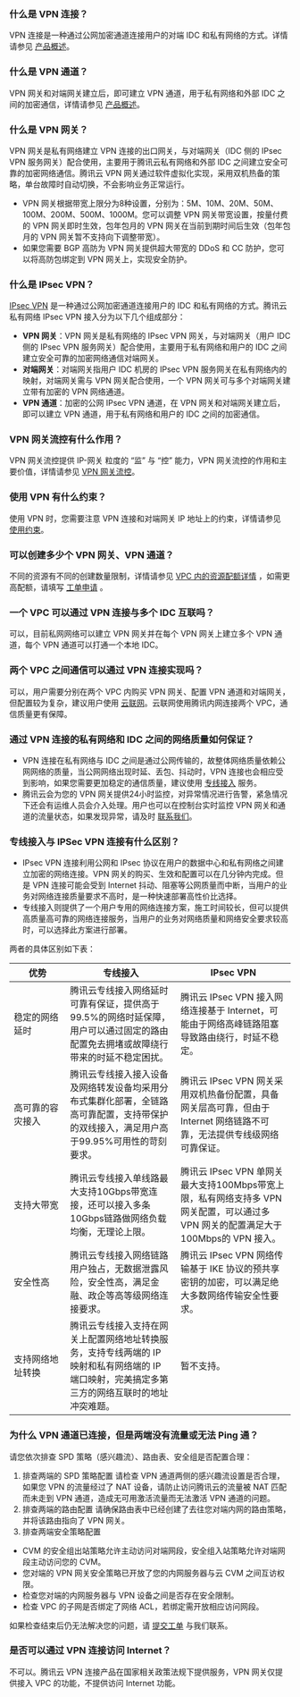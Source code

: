### 什么是 VPN 连接？
VPN 连接是一种通过公网加密通道连接用户的对端 IDC 和私有网络的方式。详情请参见  [产品概述](https://cloud.tencent.com/document/product/554/18980)。

### 什么是 VPN 通道？
VPN 网关和对端网关建立后，即可建立 VPN 通道，用于私有网络和外部 IDC 之间的加密通信，详情请参见 [产品概述](https://cloud.tencent.com/document/product/554/18980)。

### 什么是 VPN 网关？
VPN 网关是私有网络建立 VPN 连接的出口网关，与对端网关（IDC 侧的 IPsec VPN 服务网关）配合使用，主要用于腾讯云私有网络和外部 IDC 之间建立安全可靠的加密网络通信。腾讯云 VPN 网关通过软件虚拟化实现，采用双机热备的策略，单台故障时自动切换，不会影响业务正常运行。
- VPN 网关根据带宽上限分为8种设置，分别为：5M、10M、20M、50M、100M、200M、500M、1000M。您可以调整 VPN 网关带宽设置，按量付费的 VPN 网关即时生效，包年包月的 VPN 网关在当前到期时间后生效（包年包月的 VPN 网关暂不支持向下调整带宽）。
- 如果您需要 BGP 高防为 VPN 网关提供超大带宽的 DDoS 和 CC 防护，您可以将高防包绑定到 VPN 网关上，实现安全防护。

### 什么是 IPsec VPN？
 [IPsec VPN](https://cloud.tencent.com/document/product/554/19276) 是一种通过公网加密通道连接用户的 IDC 和私有网络的方式。腾讯云私有网络 IPsec VPN 接入分为以下几个组成部分：
- **VPN 网关**：VPN 网关是私有网络的 IPsec VPN 网关，与对端网关（用户 IDC 侧的 IPsec VPN 服务网关）配合使用，主要用于私有网络和用户的 IDC 之间建立安全可靠的加密网络通信对端网关。
- **对端网关**：对端网关指用户 IDC 机房的 IPsec VPN 服务网关在私有网络内的映射，对端网关需与 VPN 网关配合使用，一个 VPN 网关可与多个对端网关建立带有加密的 VPN 网络通道。
- **VPN 通道**：加密的公网 IPsec VPN 通道，在 VPN 网关和对端网关建立后，即可以建立 VPN 通道，用于私有网络和用户的 IDC 之间的加密通信。

### VPN 网关流控有什么作用？
VPN 网关流控提供 IP-网关 粒度的 “监” 与 “控” 能力，VPN 网关流控的作用和主要价值，详情请参见 [VPN 网关流控](https://cloud.tencent.com/document/product/554/19275)。

### 使用 VPN 有什么约束？
 使用 VPN 时，您需要注意 VPN 连接和对端网关 IP 地址上的约束，详情请参见 [使用约束](https://cloud.tencent.com/document/product/554/18982)。

### 可以创建多少个 VPN 网关、VPN 通道？
不同的资源有不同的创建数量限制，详情请参见 [VPC 内的资源配额详情](https://cloud.tencent.com/document/product/215/20093) ，如需更高配额，请填写 [工单申请](https://console.cloud.tencent.com/workorder/category/create?level1_id=6&level2_id=168&level1_name=%E8%AE%A1%E7%AE%97%E4%B8%8E%E7%BD%91%E7%BB%9C&level2_name=%E7%A7%81%E6%9C%89%E7%BD%91%E7%BB%9C%20VPC) 。

### 一个 VPC 可以通过 VPN 连接与多个 IDC 互联吗？
可以，目前私网网络可以建立 VPN 网关并在每个 VPN 网关上建立多个 VPN 通道，每个 VPN 通道可以打通一个本地 IDC。

### 两个 VPC 之间通信可以通过 VPN 连接实现吗？
可以，用户需要分别在两个 VPC 内购买 VPN 网关、配置 VPN 通道和对端网关，但配置较为复杂，建议用户使用 [云联网](https://cloud.tencent.com/product/ccn)。云联网使用腾讯内网连接两个 VPC，通信质量更有保障。

### 通过 VPN 连接的私有网络和 IDC 之间的网络质量如何保证？
- VPN 连接在私有网络与 IDC 之间是通过公网传输的，故整体网络质量依赖公网网络的质量，当公网网络出现时延、丢包、抖动时，VPN 连接也会相应受到影响，如果您需要更加稳定的通信质量，建议使用 [专线接入](https://cloud.tencent.com/doc/product/215/4976) 服务。
- 腾讯云会为您的 VPN 网关提供24小时监控，对异常情况进行告警，紧急情况下还会有运维人员会介入处理。用户也可以在控制台实时监控 VPN 网关和通道的流量状态，如果发现异常，请及时 [联系我们](https://cloud.tencent.com/about/connect)。

### 专线接入与 IPSec VPN 连接有什么区别？
- IPsec VPN 连接利用公网和 IPsec 协议在用户的数据中心和私有网络之间建立加密的网络连接。VPN 网关的购买、生效和配置可以在几分钟内完成。但是 VPN 连接可能会受到 Internet 抖动、阻塞等公网质量而中断，当用户的业务对网络连接质量要求不高时，是一种快速部署高性价比选择。
- 专线接入则提供了一个用户专用的网络连接方案，施工时间较长，但可以提供高质量高可靠的网络连接服务，当用户的业务对网络质量和网络安全要求较高时，可以选择此方案进行部署。

两者的具体区别如下表：
<table>
<thead>
<tr>
<th width="20%">优势</th>
<th>专线接入</th>
<th>IPsec VPN</th>
</tr>
</thead>
<tbody><tr>
<td>稳定的网络延时</td>
<td>腾讯云专线接入网络延时可靠有保证，提供高于99.5%的网络时延保障，用户可以通过固定的路由配置免去拥堵或故障绕行带来的时延不稳定困扰。</td>
<td>腾讯云 IPsec VPN 接入网络连接基于 Internet，可能由于网络高峰链路阻塞导致路由绕行，时延不稳定。</td>
</tr>
<tr>
<td>高可靠的容灾接入</td>
<td>腾讯云专线接入接入设备及网络转发设备均采用分布式集群化部署，全链路高可靠配置，支持带保护的双线接入，满足用户高于99.95%可用性的苛刻要求。</td>
<td>腾讯云 IPsec VPN 网关采用双机热备份配置，具备网关层高可靠，但由于 Internet 网络链路不可靠，无法提供专线级网络可靠保证。</td>
</tr>
<tr>
<td>支持大带宽</td>
<td>腾讯云专线接入单线路最大支持10Gbps带宽连接，还可以接入多条10Gbps链路做网络负载均衡，无理论上限。</td>
<td>腾讯云 IPsec VPN 单网关最大支持100Mbps带宽上限，私有网络支持多 VPN 网关配置，可以通过多 VPN 网关的配置满足大于100Mbps的 VPN 接入。</td>
</tr>
<tr>
<td>安全性高</td>
<td>腾讯云专线接入网络链路用户独占，无数据泄露风险，安全性高，满足金融、政企等高等级网络连接要求。</td>
<td>腾讯云 IPsec VPN 网络传输基于 IKE 协议的预共享密钥的加密，可以满足绝大多数网络传输安全性要求。</td>
</tr>
<tr>
<td>支持网络地址转换</td>
<td>腾讯云专线接入支持在网关上配置网络地址转换服务，支持专线两端的 IP 映射和私有网络端的 IP 端口映射，完美搞定多第三方的网络互联时的地址冲突难题。</td>
<td>暂不支持。</td>
</tr>
</tbody></table>

### 为什么 VPN 通道已连接，但是两端没有流量或无法 Ping 通？
请您依次排查 SPD 策略（感兴趣流）、路由表、安全组是否配置合理：
1. 排查两端的 SPD 策略配置
请检查 VPN 通道两侧的感兴趣流设置是否合理，如果您 VPN 的流量经过了 NAT 设备，请防止访问腾讯云的流量被 NAT 匹配而未走到 VPN 通道，造成无可用激活流量而无法激活 VPN 通道的问题。
2. 排查两端的路由配置
请确保路由表中已经创建了去往您对端内网的路由策略，并将该路由指向了 VPN 网关。
3. 排查两端安全策略配置
 - CVM 的安全组出站策略允许主动访问对端网段，安全组入站策略允许对端网段主动访问您的 CVM。
 - 您对端的 VPN 网关安全策略已开放了您的内网服务器与云 CVM 之间互访权限。
 - 检查您对端的内网服务器与 VPN 设备之间是否存在安全限制。
 - 检查 VPC 的子网是否绑定了网络 ACL，若绑定需开放相应访问网段。

如果检查结束后仍无法解决您的问题，请 [提交工单](https://console.cloud.tencent.com/workorder/category/create?level1_id=6&level2_id=168&level1_name=%E8%AE%A1%E7%AE%97%E4%B8%8E%E7%BD%91%E7%BB%9C&level2_name=%E7%A7%81%E6%9C%89%E7%BD%91%E7%BB%9C%20VPC) 与我们联系。

### 是否可以通过 VPN 连接访问 Internet？
不可以。腾讯云 VPN 连接产品在国家相关政策法规下提供服务，VPN 网关仅提供接入 VPC 的功能，不提供访问 Internet 功能。
